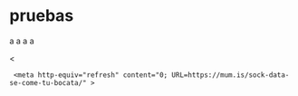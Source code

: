 # pruebas
a
a
a
a

</code>    
    
 <   <link rel="canonical" href="https://mum.is/sock-data-se-come-tu-bocata/" />
 


     <meta http-equiv="refresh" content="0; URL=https://mum.is/sock-data-se-come-tu-bocata/" >
 
